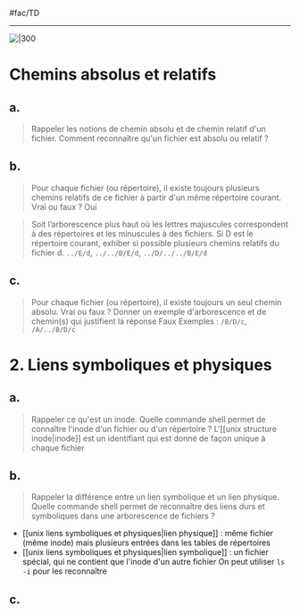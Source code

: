 #fac/TD 

----
![|300](markmind/1664542638114.png)
# Chemins absolus et relatifs
## a.
> Rappeler les notions de chemin absolu et de chemin relatif d'un fichier. Comment reconnaître qu'un fichier est absolu ou relatif ?

## b.
> Pour chaque fichier (ou répertoire), il existe toujours plusieurs chemins relatifs de ce fichier à partir d'un même répertoire courant. Vrai ou faux ?
Oui

> Soit l’arborescence plus haut où les lettres majuscules correspondent à des répertoires et les minuscules à des fichiers. Si D est le répertoire courant, exhiber si possible plusieurs chemins relatifs du fichier d.
`../E/d`, `../../B/E/d`, `../D/../../B/E/d`

## c.
> Pour chaque fichier (ou répertoire), il existe toujours un seul chemin absolu. Vrai ou faux ? Donner un exemple d'arborescence et de chemin(s) qui justifient la réponse
Faux
Exemples : `/B/D/c`, `/A/../B/D/c`

# 2. Liens symboliques et physiques

## a.
> Rappeler ce qu'est un inode. Quelle commande shell permet de connaître l'inode d'un fichier ou d'un répertoire ?
L'[[unix structure inode|inode]] est un identifiant qui est donné de façon unique à chaque fichier
## b.
> Rappeler la différence entre un lien symbolique et un lien physique. Quelle commande shell permet de reconnaître des liens durs et symboliques dans une arborescence de fichiers ?

 - [[unix liens symboliques et physiques|lien physique]] : même fichier (même inode) mais plusieurs entrées dans les tables de répertoires
 - [[unix liens symboliques et physiques|lien symbolique]] : un fichier spécial, qui ne contient que l'inode d'un autre fichier
On peut utiliser `ls -i` pour les reconnaître

## c.
